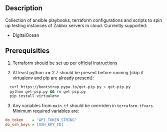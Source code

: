 Description
-----------

Collection of ansible playbooks, terraform configurations and scripts to spin up testing instances of Zabbix servers in cloud. Currently supported:

* DigitalOcean

Prerequisities
--------------

1. Terraform should be set up per [official instructions](https://www.terraform.io/intro/getting-started/install.html)

2. At least python >= 2.7 should be present before running (skip if virtualenv and pip are already present):
```bash
  curl https://bootstrap.pypa.io/get-pip.py > get-pip.py
  python get-pip.py && rm get-pip.py
  pip install virtualenv
```

3. Any variables from `main.tf` should be overriden in `terraform.tfvars`. Minimum required variables are:
```ini
do_token    = "API_TOKEN_STRING"
do_ssh_keys = [SSH_KEY_ID]
```
